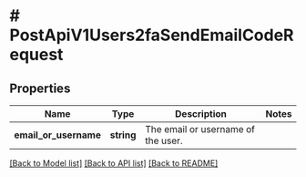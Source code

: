 # # PostApiV1Users2faSendEmailCodeRequest

## Properties

Name | Type | Description | Notes
------------ | ------------- | ------------- | -------------
**email_or_username** | **string** | The email or username of the user. |

[[Back to Model list]](../../README.md#models) [[Back to API list]](../../README.md#endpoints) [[Back to README]](../../README.md)
